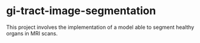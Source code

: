 # gi-tract-image-segmentation

This project involves the implementation of a model able to segment healthy organs in MRI scans.
